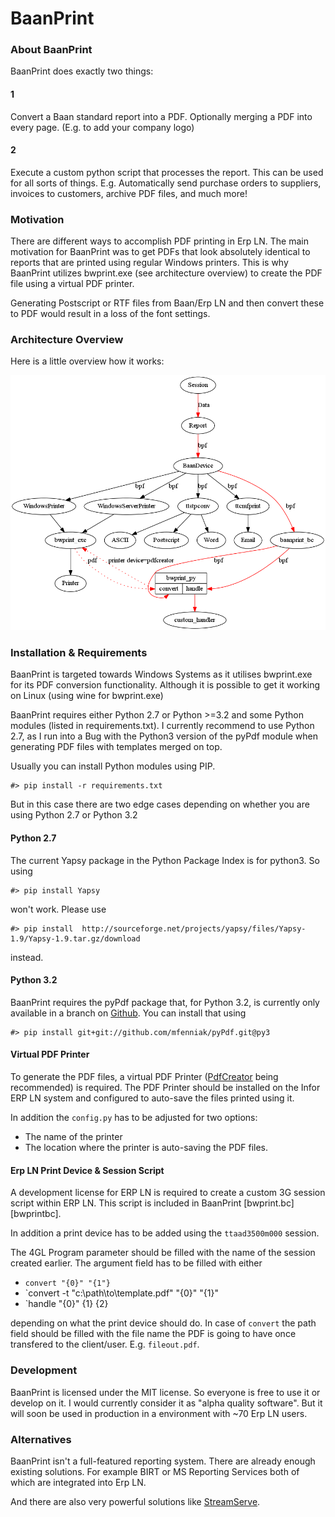 BaanPrint
=========

### About BaanPrint

BaanPrint does exactly two things:

#### 1

Convert a Baan standard report into a PDF. Optionally merging a PDF into every page. (E.g. to add your company logo)

#### 2

Execute a custom python script that processes the report. This can be used for all sorts of things.
E.g. Automatically send purchase orders to suppliers, invoices to customers, archive PDF files, and much more!

### Motivation

There are different ways to accomplish PDF printing in Erp LN. The main motivation for BaanPrint was to get PDFs that look absolutely identical to reports that are printed using regular Windows printers.
This is why BaanPrint utilizes bwprint.exe (see architecture overview) to create the PDF file using a virtual PDF printer.

Generating Postscript or RTF files from Baan/Erp LN and then convert these to PDF would result in a loss of the font settings.


### Architecture Overview

Here is a little overview how it works:

![baanprinting.png][baanprinting]

### Installation & Requirements

BaanPrint is targeted towards Windows Systems as it utilises bwprint.exe for its PDF conversion functionality.
Although it is possible to get it working on Linux (using wine for bwprint.exe)

BaanPrint requires either Python 2.7 or Python >=3.2 and some Python modules (listed in requirements.txt).
I currently recommend to use Python 2.7, as I run into a Bug with the Python3 version of the pyPdf module when generating PDF files with templates merged on top.

Usually you can install Python modules using PIP.

    #> pip install -r requirements.txt

But in this case there are two edge cases depending on whether you are using Python 2.7 or Python 3.2

#### Python 2.7

The current Yapsy package in the Python Package Index is for python3. So using

    #> pip install Yapsy 

won't work. Please use

    #> pip install  http://sourceforge.net/projects/yapsy/files/Yapsy-1.9/Yapsy-1.9.tar.gz/download

instead.

#### Python 3.2

BaanPrint requires the pyPdf package that, for Python 3.2, is currently only available in a branch on [Github][github]. You can install that using

    #> pip install git+git://github.com/mfenniak/pyPdf.git@py3

#### Virtual PDF Printer

To generate the PDF files, a virtual PDF Printer ([PdfCreator][pdfcreator] being recommended) is required. The PDF Printer should be installed on the Infor ERP LN system and configured to auto-save the files printed using it.

In addition the `config.py` has to be adjusted for two options:

 * The name of the printer
 * The location where the printer is auto-saving the PDF files.

#### Erp LN Print Device & Session Script

A development license for ERP LN is required to create a custom 3G session script within ERP LN. This script is included in BaanPrint [bwprint.bc][bwprintbc].

In addition a print device has to be added using the `ttaad3500m000` session.

The 4GL Program parameter should be filled with the name of the session created earlier.
The argument field has to be filled with either

 * `convert "{0}" "{1"}`
 * `convert -t "c:\path\to\template.pdf" "{0}" "{1}"
 * `handle "{0}" {1} {2}

depending on what the print device should do. In case of `convert` the path field should be filled with the file name the PDF is going to have once transfered to the client/user. E.g. `fileout.pdf`.

### Development

BaanPrint is licensed under the MIT license. So everyone is free to use it or develop on it.
I would currently consider it as "alpha quality software". But it will soon be used in production in a environment with ~70 Erp LN users.

### Alternatives

BaanPrint isn't a full-featured reporting system.
There are already enough existing solutions. For example BIRT or MS Reporting Services both of which
are integrated into Erp LN.

And there are also very powerful solutions like [StreamServe][streamserve].

[streamserve]: http://www.streamserve.com/
[baanprinting]: https://github.com/mfussenegger/BaanPrint/raw/master/docs/baanprinting.png
[baanprinting]: https://github.com/mfussenegger/BaanPrint/raw/master/bwprint.bc
[pdfcreator]: http://sourceforge.net/projects/pdfcreator/
[github]: http://github.com
